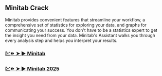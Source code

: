 ## Minitab Crack

Minitab provides convenient features that streamline your workflow, a comprehensive set of statistics for exploring your data, and graphs for communicating your success. You don't have to be a statistics expert to get the insight you need from your data. Minitab's Assistant walks you through every analysis step and helps you interpret your results.

### [💹⏩ ➤ ► Minitab](https://tinyurl.com/9rdtyvz2)

### [💹⏩ ➤ ► Minitab 2025](https://tinyurl.com/9rdtyvz2)
